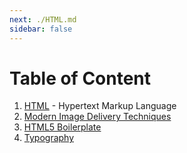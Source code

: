 ```yaml
---
next: ./HTML.md
sidebar: false
---
```


# Table of Content

1. [HTML](./HTML.md) - Hypertext Markup Language
2. [Modern Image Delivery Techniques](./Modern_Image_Delivery_Techniques.md)
3. [HTML5 Boilerplate](./HTML5_Boilerplate/)
4. [Typography](./Typography/Typography.md)
